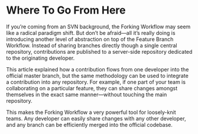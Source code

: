 # Where To Go From Here

If you’re coming from an SVN background, the Forking Workflow may seem like a radical paradigm shift. But don’t be afraid—all it’s really doing is introducing another level of abstraction on top of the Feature Branch Workflow. Instead of sharing branches directly though a single central repository, contributions are published to a server-side repository dedicated to the originating developer.

This article explained how a contribution flows from one developer into the official master branch, but the same methodology can be used to integrate a contribution into any repository. For example, if one part of your team is collaborating on a particular feature, they can share changes amongst themselves in the exact same manner—without touching the main repository.

This makes the Forking Workflow a very powerful tool for loosely-knit teams. Any developer can easily share changes with any other developer, and any branch can be efficiently merged into the official codebase.